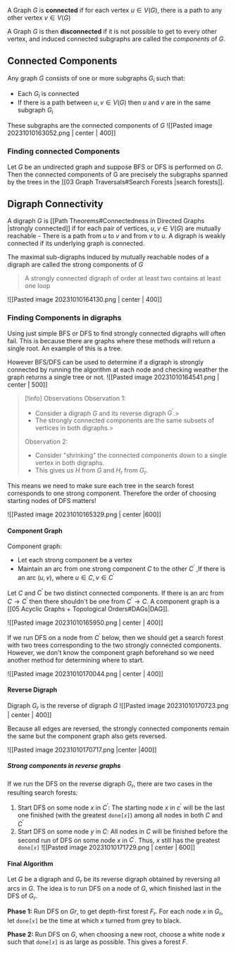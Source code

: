 A Graph $G$ is **connected** if for each vertex $u \in V(G)$, there is a path to any other vertex $v \in V(G)$ 

A Graph $G$ is then **disconnected** if it is not possible to get to every other vertex, and induced connected subgraphs are called the *components* of $G$.

## Connected Components
Any graph $G$ consists of one or more subgraphs $G_i$ such that:
- Each $G_{i}$ is connected 
- If there is a path between $u, v \in V(G)$ then $u$ and $v$ are in the same subgraph $G_{i}$

These subgraphs are the connected components of $G$
![[Pasted image 20231010163052.png | center | 400]]

### Finding connected Components
Let $G$ be an undirected graph and suppose BFS or DFS is performed on $G$. Then the connected components of G are precisely the subgraphs spanned by the trees in the [[03 Graph Traversals#Search Forests |search forests]].

## Digraph Connectivity
A digraph $G$ is [[Path Theorems#Connectedness in Directed Graphs |strongly connected]] if for each pair of vertices, $u, v \in V(G)$ are mutually reachable - There is a path from $u$ to $v$ and from $v$ to $u$. A digraph is weakly connected if its underlying graph is connected. 

The maximal sub-digraphs induced by mutually reachable nodes of a digraph are called the strong components of $G$

> A strongly connected digraph of order at least two contains at least one loop

![[Pasted image 20231010164130.png | center | 400]]

### Finding Components in digraphs 
Using just simple BFS or DFS to find strongly connected digraphs will often fail. This is because there are graphs where these methods will return a single root. An example of this is a tree. 

However BFS/DFS can be used to determine if a digraph is strongly connected by running the algorithm at each node and checking weather the graph returns a single tree or not. 
![[Pasted image 20231010164541.png | center | 500]]

>[!info] Observations
  Observation 1:
>- Consider a digraph $G$ and its reverse digraph $G^{\prime}$.>
>- The strongly connected components are the same subsets of vertices in both digraphs.>
>
>Observation 2:
>- Consider "shrinking" the connected components down to a single vertex in both digraphs.
>- This gives us $H$ from $G$ and $H_r$ from $G_{r}$.

This means we need to make sure each tree in the search forest corresponds to one strong component. Therefore the order of choosing starting nodes of DFS matters!

![[Pasted image 20231010165329.png | center |600]]
#### Component Graph
Component graph:
- Let each strong component be a vertex
- Maintain an arc from one strong component $C$ to the other $C^{\prime}$ ,If there is an arc (𝑢, 𝑣), where $u\in C, v\in C^{\prime}$

Let $C$ and $C^{\prime}$ be two distinct connected components. If there is an arc from $C \to C^{\prime}$ then there shouldn't be one from $C^{\prime} \to C$. A component graph is a [[05 Acyclic Graphs + Topological Orders#DAGs|DAG]].

![[Pasted image 20231010165950.png | center | 400]]

If we run DFS on a node from $C^{\prime}$ below, then we should get a search forest with two trees corresponding to the two strongly connected components. However, we don't know the component graph beforehand so we need another method for determining where to start.  

![[Pasted image 20231010170044.png | center | 400]]

#### Reverse Digraph
Digraph $G_{r}$ is the reverse of digraph $G$
![[Pasted image 20231010170723.png | center | 400]]

Because all edges are reversed, the strongly connected components remain the same but the component graph also gets reversed. 

![[Pasted image 20231010170717.png |center |400]]
##### Strong components in reverse graphs
If we run the DFS on the reverse digraph $G_{r}$, there are two cases in the resulting search forests:



1. Start DFS on some node $x$ in $C^{\prime}$: The starting node $x$ in $c^{\prime}$ will be the last one finished (with the greatest `done[𝑥]`) among all nodes in both $C$ and $C^{\prime}$
2. Start DFS on some node $y$ in $C$: All nodes in $C$ will be finished before the second run of DFS on some node $x$ in $C^{\prime}$. Thus, $x$ still has the greatest `done[𝑥]`
![[Pasted image 20231010171729.png | center | 600]]
#### Final Algorithm
Let $G$ be a digraph and $G_{r}$ be its reverse digraph obtained by reversing all arcs in $G$. The idea is to run DFS on a node of $G$, which finished last in the DFS of $G_{r}$.

**Phase 1:** Run DFS on $G_{}r$, to get depth-first forest $F_{r}$. For each node $x$ in $G_{r}$, let `done[𝑥]` be the time at which $x$ turned from grey to black.

**Phase 2:** Run DFS on $G$, when choosing a new root, choose a white node $x$ such that `done[𝑥]` is as large as possible. This gives a forest $F$.


